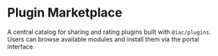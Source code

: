 # Plugin Marketplace

A central catalog for sharing and rating plugins built with `@iac/plugins`. Users can browse available modules and install them via the portal interface.
